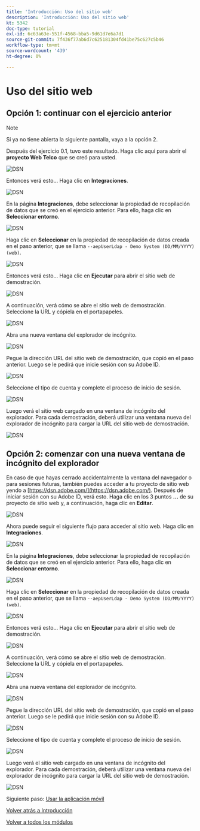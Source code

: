 ```yaml
---
title: 'Introducción: Uso del sitio web'
description: 'Introducción: Uso del sitio web'
kt: 5342
doc-type: tutorial
exl-id: 6c63a63e-551f-4568-bba5-9d61d7e6a7d1
source-git-commit: 7f436f77ab6d7c625181304fd41be75c627c5b46
workflow-type: tm+mt
source-wordcount: '439'
ht-degree: 0%

---
```


# Uso del sitio web

## Opción 1: continuar con el ejercicio anterior

>[!NOTE]
>
>Si ya no tiene abierta la siguiente pantalla, vaya a la opción 2.

Después del ejercicio 0.1, tuvo este resultado. Haga clic aquí para abrir el **proyecto Web Telco** que se creó para usted.

![DSN](./images/dsn5a.png)

Entonces verá esto... Haga clic en **Integraciones**.

![DSN](./images/web1.png)

En la página **Integraciones**, debe seleccionar la propiedad de recopilación de datos que se creó en el ejercicio anterior. Para ello, haga clic en **Seleccionar entorno**.

![DSN](./images/web2.png)

Haga clic en **Seleccionar** en la propiedad de recopilación de datos creada en el paso anterior, que se llama `--aepUserLdap - Demo System (DD/MM/YYYY) (web)`.

![DSN](./images/web2a.png)

Entonces verá esto... Haga clic en **Ejecutar** para abrir el sitio web de demostración.

![DSN](./images/web2b.png)

A continuación, verá cómo se abre el sitio web de demostración. Seleccione la URL y cópiela en el portapapeles.

![DSN](./images/web3.png)

Abra una nueva ventana del explorador de incógnito.

![DSN](./images/web4.png)

Pegue la dirección URL del sitio web de demostración, que copió en el paso anterior. Luego se le pedirá que inicie sesión con su Adobe ID.

![DSN](./images/web5.png)

Seleccione el tipo de cuenta y complete el proceso de inicio de sesión.

![DSN](./images/web6.png)

Luego verá el sitio web cargado en una ventana de incógnito del explorador. Para cada demostración, deberá utilizar una ventana nueva del explorador de incógnito para cargar la URL del sitio web de demostración.

![DSN](./images/web7.png)

## Opción 2: comenzar con una nueva ventana de incógnito del explorador

En caso de que hayas cerrado accidentalmente la ventana del navegador o para sesiones futuras, también puedes acceder a tu proyecto de sitio web yendo a [https://dsn.adobe.com/](https://dsn.adobe.com/). Después de iniciar sesión con su Adobe ID, verá esto. Haga clic en los 3 puntos **...** de su proyecto de sitio web y, a continuación, haga clic en **Editar**.

![DSN](./images/web8.png)

Ahora puede seguir el siguiente flujo para acceder al sitio web. Haga clic en **Integraciones**.

![DSN](./images/web1.png)

En la página **Integraciones**, debe seleccionar la propiedad de recopilación de datos que se creó en el ejercicio anterior. Para ello, haga clic en **Seleccionar entorno**.

![DSN](./images/web2.png)

Haga clic en **Seleccionar** en la propiedad de recopilación de datos creada en el paso anterior, que se llama `--aepUserLdap - Demo System (DD/MM/YYYY) (web)`.

![DSN](./images/web2a.png)

Entonces verá esto... Haga clic en **Ejecutar** para abrir el sitio web de demostración.

![DSN](./images/web2b.png)

A continuación, verá cómo se abre el sitio web de demostración. Seleccione la URL y cópiela en el portapapeles.

![DSN](./images/web3.png)

Abra una nueva ventana del explorador de incógnito.

![DSN](./images/web4.png)

Pegue la dirección URL del sitio web de demostración, que copió en el paso anterior. Luego se le pedirá que inicie sesión con su Adobe ID.

![DSN](./images/web5.png)

Seleccione el tipo de cuenta y complete el proceso de inicio de sesión.

![DSN](./images/web6.png)

Luego verá el sitio web cargado en una ventana de incógnito del explorador. Para cada demostración, deberá utilizar una ventana nueva del explorador de incógnito para cargar la URL del sitio web de demostración.

![DSN](./images/web7.png)

Siguiente paso: [Usar la aplicación móvil](./ex5.md)

[Volver atrás a Introducción](./getting-started.md)

[Volver a todos los módulos](./../../../overview.md)
